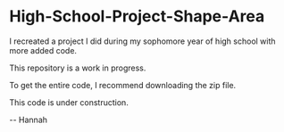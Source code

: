 # High-School-Project-Shape-Area

I recreated a project I did during my sophomore year of high school with more added code.  

This repository is a work in progress.  

To get the entire code, I recommend downloading the zip file.  

This code is under construction.

-- Hannah
